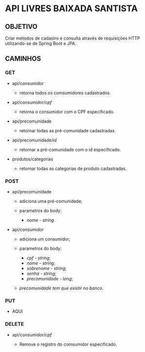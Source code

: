 # API LIVRES BAIXADA SANTISTA

## OBJETIVO

Criar métodos de cadastro e consulta através de requisições HTTP utilizando-se de Spring Boot e JPA.

## CAMINHOS

### GET

- api/consumidor

  - retorna todos os comsumidores cadastrados.

- api/consumidor/_cpf_

  - retorna o consumidor com o CPF especificado.

- api/precomunidade

  - retornar todas as pré-comunidade cadastradas.

- api/precomunidade/_id_

  - retornar a pré-comunidade com o id especificado.

- produtos/categorias

  - retornar todas as categorias de produto cadastradas.

### POST

- api/precomunidade

  - adiciona uma pré-comunidade;

  - parametros do body:

    - _nome - string_.

- api/consumidor

  - adiciona um consumidor;

  - parametros do body:

    - _cpf - string_;
    - _nome - string_;
    - _sobrenome - string_;
    - _senha - string_;
    - _precomunidade - long_;

  - _precomunidade tem que existir no banco_.

### PUT

- AQUI

### DELETE

- api/consumidor/_cpf_

  - Remove o registro do comsumidor especificado.
